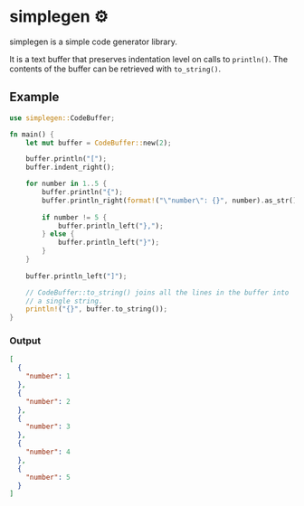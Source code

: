 # simplegen ⚙️

simplegen is a simple code generator library.

It is a text buffer that preserves indentation level on calls to `println()`.
The contents of the buffer can be retrieved with `to_string()`.

## Example

```rust
use simplegen::CodeBuffer;

fn main() {
    let mut buffer = CodeBuffer::new(2);

    buffer.println("[");
    buffer.indent_right();

    for number in 1..5 {
        buffer.println("{");
        buffer.println_right(format!("\"number\": {}", number).as_str());
        
        if number != 5 {
            buffer.println_left("},");
        } else {
            buffer.println_left("}");
        }
    }
    
    buffer.println_left("]");

    // CodeBuffer::to_string() joins all the lines in the buffer into
    // a single string.
    println!("{}", buffer.to_string());
}
```

### Output

```json
[
  {
    "number": 1
  },
  {
    "number": 2
  },
  {
    "number": 3
  },
  {
    "number": 4
  },
  {
    "number": 5
  }
]
```
